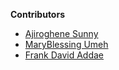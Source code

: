 **Contributors**

<!-- prettier-ignore-start -->

- [Ajiroghene Sunny](https://github.com/Ajioz)
- [MaryBlessing Umeh](https://github.com/marybngozi)
- [Frank David Addae](https://github.com/frankdavid-addae)
